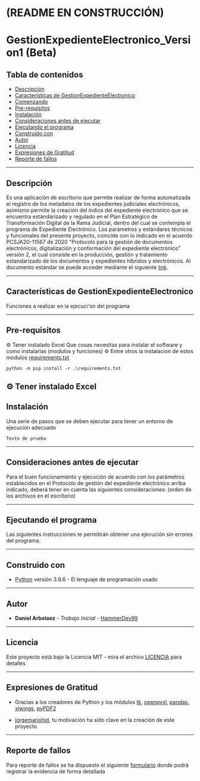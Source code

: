 # (README EN CONSTRUCCIÓN)

# GestionExpedienteElectronico_Version1 (Beta)

## Tabla de contenidos

- [Descripción](#descripción)
- [Características de GestionExpedienteElectronico](#Características-de-GestionExpedienteElectronico)
- [Comenzando](#Comenzando)
- [Pre-requisitos](#Pre-requisitos)
- [Instalación](#Instalación)
- [Consideraciones antes de ejecutar](#Consideraciones-antes-de-ejecutar)
- [Ejecutando el programa](#Ejecutando-el-programa)
- [Construido con](#Construido-con)
- [Autor](#Autor)
- [Licencia](#licencia)
- [Expresiones de Gratitud](#Expresiones-de-Gratitud)
- [Reporte de fallos](#Reporte-de-fallos) 

---
## Descripción

Es una aplicación de escritorio que permite realizar de forma automatizada el registro de los metadatos de los expedientes judiciales electrónicos, asimismo permite la creación del índice del expediente electrónico que se encuentra estándarizado y regulado en el Plan Estratégico de Transformación Digital de la Rama Judicial, dentro del cual se contempla el programa de Expediente Electrónico. Los parámetros y estándares técnicos y funcionales del presente proyecto, coincide con lo indicado en el acuerdo PCSJA20-11567 de 2020 "Protocolo para la gestión de documentos electrónicos, digitalización y conformación del expediente electrónico" versión 2, el cual consiste en la producción, gestión y tratamiento estandarizado de los documentos y expedientes híbridos y electrónicos. Al documento estándar se puede acceder mediante el siguiente [link](https://www.ramajudicial.gov.co/documents/3196516/46103054/Protocolo+para+la+gesti%C3%B3n+de+documentos+electronicos.pdf/cb0d98ef-2844-4570-b12a-5907d76bc1a3).

---
## Características de GestionExpedienteElectronico

Funciones a realizar en la ejecuci'on del programa

---
## Pre-requisitos

⚙️ Tener instalado Excel Que cosas necesitas para instalar el software y como instalarlas (modulos y funciones)
⚙️ Entre otros la instalacion de estos modulos [requirements.txt](https://github.com/HammerDev99/GestionExpedienteElectronico_Version1/blob/master/requirements.txt)
```
python -m pip install -r .\requirements.txt
```
⚙️ Tener instalado Excel
---
## Instalación

Una serie de pasos que se deben ejecutar para tener un entorno de ejecución adecuado

```
Texto de prueba
```
---
## Consideraciones antes de ejecutar

Para el buen funcionamiento y ejecución de acuerdo con los parámetros establecidos en el Protocolo de gestión del expediente electrónico arriba indicado, deberá tener en cuenta las siguientes consideraciones: (orden de los archivos en el escritorio)

---
## Ejecutando el programa

Las siguientes instrucciones te permitirán obtener una ejecución sin errores del programa.

---
## Construido con

* [Python](https://www.python.org/) versión 3.9.6 - El lenguaje de programación usado

---
## Autor 

* **Daniel Arbelaez** - *Trabajo Inicial* - [HammerDev99](https://github.com/HammerDev99/)

---
## Licencia

Este proyecto está bajo la Licencia MIT - mira el archivo [LICENCIA](https://github.com/HammerDev99/GestionExpedienteElectronico_Version1/blob/master/LICENCE) para detalles

---
## Expresiones de Gratitud

* Gracias a los creadores de Python y los módulos [tk](https://docs.python.org/3/library/tk.html), [openpyxl](https://openpyxl.readthedocs.io/en/stable/), [pandas](https://pandas.pydata.org/docs/), [xlwings](https://docs.xlwings.org/en/stable/), [pyPDF2](https://pythonhosted.org/PyPDF2/)

* [jorgemariohid](https://github.com/jorgemariohid), tu motivación ha sido clave en la creación de este proyecto

---
## Reporte de fallos

Para reporte de fallos se ha dispuesto el siguiente [formulario](https://forms.gle/Rrt2CZbDfodNtn96A) donde podrá registrar la evidencia de forma detallada
